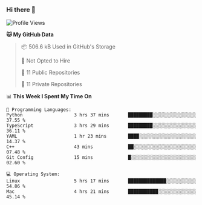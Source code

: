 ### Hi there 👋

<!--
**huayuan4396/huayuan4396** is a ✨ _special_ ✨ repository because its `README.md` (this file) appears on your GitHub profile.

Here are some ideas to get you started:

- 🔭 I’m currently working on ...
- 🌱 I’m currently learning ...
- 👯 I’m looking to collaborate on ...
- 🤔 I’m looking for help with ...
- 💬 Ask me about ...
- 📫 How to reach me: ...
- 😄 Pronouns: ...
- ⚡ Fun fact: ...
-->

<!--START_SECTION:waka-->
![Profile Views](http://img.shields.io/badge/Profile%20Views-2-blue)

**🐱 My GitHub Data** 

> 📦 506.6 kB Used in GitHub's Storage 
 > 
> 🚫 Not Opted to Hire
 > 
> 📜 11 Public Repositories 
 > 
> 🔑 11 Private Repositories 
 > 
📊 **This Week I Spent My Time On** 

```text
💬 Programming Languages: 
Python                   3 hrs 37 mins       █████████░░░░░░░░░░░░░░░░   37.55 % 
TypeScript               3 hrs 29 mins       █████████░░░░░░░░░░░░░░░░   36.11 % 
YAML                     1 hr 23 mins        ████░░░░░░░░░░░░░░░░░░░░░   14.37 % 
C++                      43 mins             ██░░░░░░░░░░░░░░░░░░░░░░░   07.48 % 
Git Config               15 mins             █░░░░░░░░░░░░░░░░░░░░░░░░   02.60 % 

💻 Operating System: 
Linux                    5 hrs 17 mins       ██████████████░░░░░░░░░░░   54.86 % 
Mac                      4 hrs 21 mins       ███████████░░░░░░░░░░░░░░   45.14 % 
```


<!--END_SECTION:waka-->
